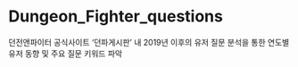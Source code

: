 # Dungeon_Fighter_questions

던전앤파이터 공식사이트 ‘던파게시판’ 내 2019년 이후의 유저 질문 분석을 통한 연도별 유저 동향 및 주요 질문 키워드 파악
